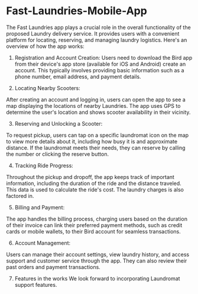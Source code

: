 # Fast-Laundries-Mobile-App

The Fast Laundries app plays a crucial role in the overall functionality of the proposed Laundry delivery service.
It provides users with a convenient platform for locating, reserving,
and managing laundry logistics. Here's an overview of how the app works:

1. Registration and Account Creation:
Users need to download the Bird app from their device's app store (available for iOS and Android)
create an account. This typically involves providing basic information such as a phone number,
 email address, and payment details.

2. Locating Nearby Scooters:

After creating an account and logging in, 
users can open the app to see a map displaying the locations of nearby Laundries. 
The app uses GPS to determine the user's location and shows scooter availability in their vicinity.

3. Reserving and Unlocking a Scooter:

To request pickup, users can tap on a specific laundromat icon on the map 
to view more details about it, including how busy it is and approximate distance.
If the laundromat meets their needs, they can reserve by calling the number or clicking the reserve button.

4. Tracking Ride Progress:

Throughout the pickup and dropoff, the app keeps track of important information, 
including the duration of the ride and the distance traveled. 
This data is used to calculate the ride's cost. The laundry charges is also factored in.

5. Billing and Payment:

The app handles the billing process, charging users based on the duration of their invoice
can link their preferred payment methods, such as credit cards or mobile wallets,
to their Bird account for seamless transactions.

6. Account Management:

Users can manage their account settings, view laundry history, and access support 
and customer service through the app. They can also review their past orders and payment transactions.

7. Features in the works
We look forward to incorporating Laundromat support features.
